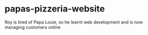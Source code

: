 # papas-pizzeria-website
Roy is tired of Papa Louie, so he learnt web development and is now managing customers online
